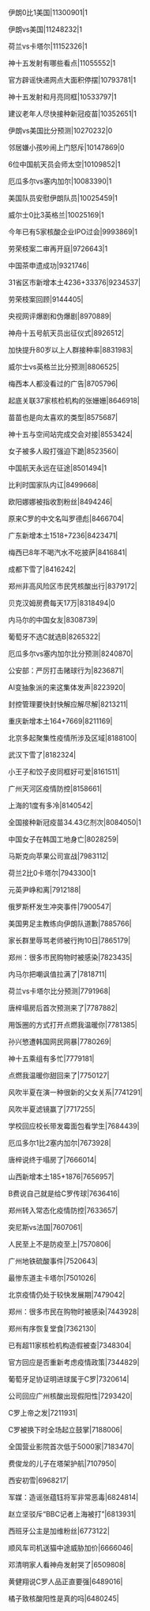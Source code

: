 伊朗0比1美国|11300901|1

伊朗vs美国|11248232|1

荷兰vs卡塔尔|11152326|1

神十五发射有哪些看点|11055552|1

官方辟谣快递网点大面积停摆|10793781|1

神十五发射和月亮同框|10533797|1

建议老年人尽快接种新冠疫苗|10352651|1

伊朗vs美国比分预测|10270232|0

邻居嫌小孩吵闹上门怒斥|10147869|0

6位中国航天员会师太空|10109852|1

厄瓜多尔vs塞内加尔|10083390|1

美国队员安慰伊朗队员|10025459|1

威尔士0比3英格兰|10025169|1

今年已有5家核酸企业IPO过会|9993869|1

劳荣枝案二审再开庭|9726643|1

中国茶申遗成功|9321746|

31省区市新增本土4236+33376|9234537|

劳荣枝案回顾|9144405|

央视网评爆剧和伪爆剧|8970889|

神舟十五号航天员出征仪式|8926512|

加快提升80岁以上人群接种率|8831983|

威尔士vs英格兰比分预测|8806525|

梅西本人都没看过的广告|8705796|

起底关联37家核检机构的张姗姗|8646918|

苗苗也是向太喜欢的类型|8575687|

神十五与空间站完成交会对接|8553424|

女子被多人殴打强迫下跪|8523560|

中国航天永远在征途|8501494|1

比利时国家队内讧|8499668|

欧阳娜娜被指收割粉丝|8494246|

原来C罗的中文名叫罗德彪|8466704|

广东新增本土1518+7236|8423471|

梅西已8年不喝汽水不吃披萨|8416841|

成都下雪了|8416242|

郑州非高风险区市民凭核酸出行|8379172|

贝克汉姆房费每天17万|8318494|0

内马尔的中国女友|8308739|

葡萄牙不选C就选B|8265322|

厄瓜多尔vs塞内加尔比分预测|8240870|

公安部：严厉打击赌球行为|8236871|

AI变抽象派的来这集体发声|8223920|

封控管理要快封快解应解尽解|8213211|

重庆新增本土164+7669|8211169|

北京多起聚集性疫情所涉及区域|8188100|

武汉下雪了|8182324|

小王子和饺子皮同框好可爱|8161511|

广州天河区疫情防控|8158661|

上海的1度有多冷|8140542|

全国接种新冠疫苗34.43亿剂次|8084050|1

中国女子在韩国工地身亡|8028259|

马斯克向苹果公司宣战|7983112|

荷兰2比0卡塔尔|7943300|1

元英尹峥和离|7912188|

俄罗斯杯发生冲突事件|7900547|

美国男足主教练向伊朗队道歉|7885766|

家长群里辱骂老师被行拘10日|7865179|

郑州：很多市民购物时被感染|7823435|

内马尔把嘲讽值拉满了|7818711|

荷兰vs卡塔尔比分预测|7791968|

唐梓塌房后首次预测来了|7787882|

用饭圈的方式打开点燃我温暖你|7781385|

孙兴慜遭韩国网民网暴|7780269|

神十五乘组有多忙|7779181|

点燃我温暖你甜回来了|7750127|

风吹半夏在演一种很新的父女关系|7741291|

风吹半夏滤镜赢了|7717255|

学校回应校长带发霉面包看学生|7684439|

厄瓜多尔1比2塞内加尔|7673928|

唐梓说终于塌房了|7666014|

山西新增本土185+1876|7656957|

B费说自己就是给C罗传球|7636416|

郑州转入常态化疫情防控|7633657|

突尼斯vs法国|7607061|

人民至上不是防疫至上|7570806|

广州地铁硫酸事件|7520643|

最惨东道主卡塔尔|7501026|

北京疫情仍处于较快发展期|7479042|

郑州：很多市民在购物时被感染|7443928|

郑州有序恢复堂食|7362130|

已有超11家核检机构造假被查|7348304|

官方回应是否重新考虑疫情政策|7344829|

葡萄牙足协证明进球属于C罗|7320614|

公司回应广州核酸出现假阳性|7293420|

C罗上帝之发|7211931|

C罗被换下时全场起立鼓掌|7188006|

全国营业影院首次低于5000家|7183470|

费俊龙的儿子在塔架护航|7107950|

西安初雪|6968217|

军媒：造谣张蕴钰将军非常恶毒|6824814|

赵立坚驳斥“BBC记者上海被打”|6813931|

西班牙公主是加维粉丝|6773122|

顺风车司机送猫中途威胁加价|6666046|

邓清明家人看神舟发射哭了|6509808|

黄健翔说C罗人品正直要强|6489016|

橘子致核酸阳性是真的吗|6480245|

